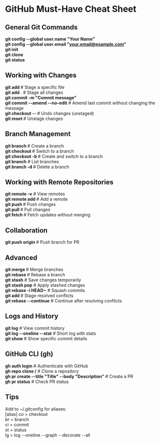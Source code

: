 
# GitHub Must-Have Cheat Sheet

## General Git Commands

**git config --global user.name "Your Name"** <br>
**git config --global user.email "your.email@example.com"** <br>
**git init** <br>
**git clone <repo-url>** <br>
**git status** <br>

## Working with Changes
**git add <file>**                  # Stage a specific file <br>
**git add** .                       # Stage all changes <br>
**git commit -m "Commit message"**  <br>
**git commit --amend --no-edit**    # Amend last commit without changing the message <br>
**git checkout -- <file>**          # Undo changes (unstaged) <br>
**git reset <file>**                # Unstage changes <br>

## Branch Management
**git branch <branch-name>**        # Create a branch <br>
**git checkout <branch-name>**      # Switch to a branch <br>
**git checkout -b <branch-name>**   # Create and switch to a branch <br>
**git branch**                      # List branches <br>
**git branch -d <branch-name>**     # Delete a branch <br>

## Working with Remote Repositories
**git remote -v**                   # View remotes <br>
**git remote add <name> <url>**     # Add a remote <br>
**git push <remote> <branch>**      # Push changes <br>
**git pull <remote> <branch>**      # Pull changes <br>
**git fetch <remote>**              # Fetch updates without merging <br>

## Collaboration
**git push origin <branch-name>**   # Push branch for PR <br>

## Advanced
**git merge <branch-name>**         # Merge branches <br>
**git rebase <branch-name>**        # Rebase a branch <br>
**git stash**                       # Save changes temporarily <br>
**git stash pop**                   # Apply stashed changes <br>
**git rebase -i HEAD~<number>**     # Squash commits <br>
**git add <file>**                  # Stage resolved conflicts <br>
**git rebase --continue**           # Continue after resolving conflicts <br>

## Logs and History
**git log**                         # View commit history <br>
**git log --oneline --stat**        # Short log with stats <br>
**git show <commit-hash>**          # Show specific commit details <br>

## GitHub CLI (gh)

**gh auth login**                   # Authenticate with GitHub <br>
**gh repo clone <owner>/<repo>**    # Clone a repository <br>
**gh pr create --title "Title" --body "Description"**  # Create a PR <br>
**gh pr status**                    # Check PR status <br>

## Tips
Add to ~/.gitconfig for aliases: <br>
[alias]
    co = checkout <br>
    br = branch <br>
    ci = commit <br>
    st = status <br>
    lg = log --oneline --graph --decorate --all <br>


